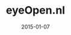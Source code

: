 ---
layout: site
title: "eyeOpen.nl"
date: 2015-01-07
categories: [community]
version: 1.6.6
major: 1
minor: 6
patch: 6
slug: eyeopen
link: https://www.eyeopen.nl
permalink: /sites/:slug
---